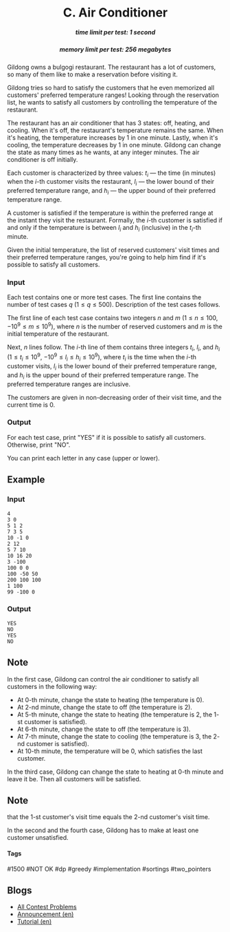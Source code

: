 <h1 style='text-align: center;'> C. Air Conditioner</h1>

<h5 style='text-align: center;'>time limit per test: 1 second</h5>
<h5 style='text-align: center;'>memory limit per test: 256 megabytes</h5>

Gildong owns a bulgogi restaurant. The restaurant has a lot of customers, so many of them like to make a reservation before visiting it.

Gildong tries so hard to satisfy the customers that he even memorized all customers' preferred temperature ranges! Looking through the reservation list, he wants to satisfy all customers by controlling the temperature of the restaurant.

The restaurant has an air conditioner that has 3 states: off, heating, and cooling. When it's off, the restaurant's temperature remains the same. When it's heating, the temperature increases by 1 in one minute. Lastly, when it's cooling, the temperature decreases by 1 in one minute. Gildong can change the state as many times as he wants, at any integer minutes. The air conditioner is off initially.

Each customer is characterized by three values: $t_i$ — the time (in minutes) when the $i$-th customer visits the restaurant, $l_i$ — the lower bound of their preferred temperature range, and $h_i$ — the upper bound of their preferred temperature range.

A customer is satisfied if the temperature is within the preferred range at the instant they visit the restaurant. Formally, the $i$-th customer is satisfied if and only if the temperature is between $l_i$ and $h_i$ (inclusive) in the $t_i$-th minute.

Given the initial temperature, the list of reserved customers' visit times and their preferred temperature ranges, you're going to help him find if it's possible to satisfy all customers.

### Input

Each test contains one or more test cases. The first line contains the number of test cases $q$ ($1 \le q \le 500$). Description of the test cases follows.

The first line of each test case contains two integers $n$ and $m$ ($1 \le n \le 100$, $-10^9 \le m \le 10^9$), where $n$ is the number of reserved customers and $m$ is the initial temperature of the restaurant.

Next, $n$ lines follow. The $i$-th line of them contains three integers $t_i$, $l_i$, and $h_i$ ($1 \le t_i \le 10^9$, $-10^9 \le l_i \le h_i \le 10^9$), where $t_i$ is the time when the $i$-th customer visits, $l_i$ is the lower bound of their preferred temperature range, and $h_i$ is the upper bound of their preferred temperature range. The preferred temperature ranges are inclusive.

The customers are given in non-decreasing order of their visit time, and the current time is $0$.

### Output

For each test case, print "YES" if it is possible to satisfy all customers. Otherwise, print "NO".

You can print each letter in any case (upper or lower).

## Example

### Input


```text
4
3 0
5 1 2
7 3 5
10 -1 0
2 12
5 7 10
10 16 20
3 -100
100 0 0
100 -50 50
200 100 100
1 100
99 -100 0
```
### Output


```text
YES
NO
YES
NO
```
## Note

In the first case, Gildong can control the air conditioner to satisfy all customers in the following way:

* At $0$-th minute, change the state to heating (the temperature is 0).
* At $2$-nd minute, change the state to off (the temperature is 2).
* At $5$-th minute, change the state to heating (the temperature is 2, the $1$-st customer is satisfied).
* At $6$-th minute, change the state to off (the temperature is 3).
* At $7$-th minute, change the state to cooling (the temperature is 3, the $2$-nd customer is satisfied).
* At $10$-th minute, the temperature will be 0, which satisfies the last customer.

In the third case, Gildong can change the state to heating at $0$-th minute and leave it be. Then all customers will be satisfied. 
## Note

 that the $1$-st customer's visit time equals the $2$-nd customer's visit time.

In the second and the fourth case, Gildong has to make at least one customer unsatisfied.



#### Tags 

#1500 #NOT OK #dp #greedy #implementation #sortings #two_pointers 

## Blogs
- [All Contest Problems](../Codeforces_Round_620_(Div._2).md)
- [Announcement (en)](../blogs/Announcement_(en).md)
- [Tutorial (en)](../blogs/Tutorial_(en).md)
